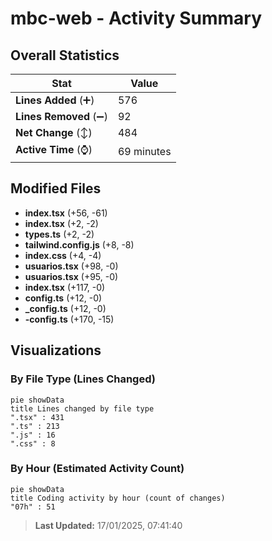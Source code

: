 # mbc-web - Activity Summary 

## Overall Statistics

| Stat                   | Value                                                             |
| ---------------------- | ----------------------------------------------------------------- |
| **Lines Added** (➕)   | 576                                          |
| **Lines Removed** (➖) | 92                                        |
| **Net Change** (↕)    | 484                |
| **Active Time** (⌚)   | 69 minutes |


## Modified Files
- **index.tsx** (+56, -61)
- **index.tsx** (+2, -2)
- **types.ts** (+2, -2)
- **tailwind.config.js** (+8, -8)
- **index.css** (+4, -4)
- **usuarios.tsx** (+98, -0)
- **usuarios.tsx** (+95, -0)
- **index.tsx** (+117, -0)
- **config.ts** (+12, -0)
- **_config.ts** (+12, -0)
- **-config.ts** (+170, -15)

## Visualizations

### By File Type (Lines Changed)

```mermaid
pie showData
title Lines changed by file type
".tsx" : 431
".ts" : 213
".js" : 16
".css" : 8
```

### By Hour (Estimated Activity Count)

```mermaid
pie showData
title Coding activity by hour (count of changes)
"07h" : 51
```


> **Last Updated:** 17/01/2025, 07:41:40
